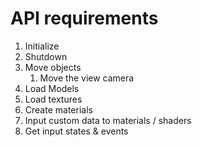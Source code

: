 # API requirements
1. Initialize
2. Shutdown
3. Move objects
	1. Move the view camera
4. Load Models
5. Load textures
6. Create materials
7. Input custom data to materials / shaders
8. Get input states & events